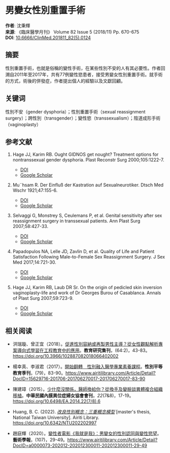 # 男變女性別重置手術

**作者**: 沈秉輝  
**来源**: 《臨床醫學月刊》 Volume 82 Issue 5 (2018/11) Pp. 670-675  
**DOI**: [10.6666/ClinMed.201811_82(5).0124](https://doi.org/10.6666/ClinMed.201811_82(5).0124)

## 摘要

性別重置手術，也就是俗稱的變性手術，在某些性別不安的人有其必要性。作者回溯自2011年至2017年，共有77例變性慾患者，接受男變女性別重置手術。就手術的方式，術後的併發症，作者提出個人的經驗以及文獻回顧。

## 关键词

性別不安（gender dysphoria）；性別重置手術（sexual reassignment surgery）；跨性別（transgender）；變性慾（transsexualism）；陰道成形手術（vaginoplasty）

## 参考文献

1. Hage JJ, Karim RB. Ought GIDNOS get nought? Treatment options for nontranssexual gender dysphoria. Plast Reconstr Surg 2000;105:1222-7.  
   - [DOI](https://doi.org/10.1097%2f00006534-200003000-00063)  
   - [Google Scholar](https://scholar.google.com/scholar?q=2.+Hage+JJ%2c+Karim+RB.+Ought+GIDNOS+get+nought%3f+Treatment+options+for+nontranssexual+gender+dysphoria.+Plast+Reconstr+Surg+2000%3b105%3a1222-7.)

2. Mu¨hsam R. Der Einfluß der Kastration auf Sexualneurotiker. Dtsch Med Wschr 1921;47:155-6.  
   - [DOI](https://doi.org/10.1055%2fs-0028-1140428)  
   - [Google Scholar](https://scholar.google.com/scholar?q=3.+Mu%c2%a8hsam+R.+Der+Einflu%c3%9f+der+Kastration+auf+Sexualneurotiker.+Dtsch+Med+Wschr+1921%3b47%3a155-6.)

3. Selvaggi G, Monstrey S, Ceulemans P, et al. Genital sensitivity after sex reassignment surgery in transsexual patients. Ann Plast Surg 2007;58:427-33.  
   - [DOI](https://doi.org/10.1097%2f01.sap.0000238428.91834.be)  
   - [Google Scholar](https://scholar.google.com/scholar?q=5.+Selvaggi+G%2c+Monstrey+S%2c+Ceulemans+P%2c+et+al.+Genital+sensitivity+after+sex+reassignment+surgery+in+transsexual+patients.+Ann+Plast+Surg+2007%3b58%3a427-33.)

4. Papadopulos NA, Lelle JD, Zavlin D, et al. Quality of Life and Patient Satisfaction Following Male-to-Female Sex Reassignment Surgery. J Sex Med 2017;14:721-30.  
   - [DOI](https://doi.org/10.1016%2fj.jsxm.2017.01.022)  
   - [Google Scholar](https://scholar.google.com/scholar?q=6.+Papadopulos+NA%2c+Lelle+JD%2c+Zavlin+D%2c+et+al.+Quality+of+Life+and+Patient+Satisfaction+Following+Male-to-Female+Sex+Reassignment+Surgery.+J+Sex+Med+2017%3b14%3a721-30.)

5. Hage JJ, Karim RB, Laub DR Sr. On the origin of pedicled skin inversion vaginoplasty-life and work of Dr Georges Burou of Casablanca. Annals of Plast Surg 2007;59:723-9.  
   - [DOI](https://doi.org/10.1097%2f01.sap.0000258974.41516.bc)  
   - [Google Scholar](https://scholar.google.com/scholar?q=7.+Hage+JJ%2c+Karim+RB%2c+Laub+DR+Sr.On+the+origin+of+pedicled+skin+inversion+vagionoplasty-life+and+work+of+Dr+Georges+Burou+of+Casablanca.+Annals+of+Plast+Surg+2007%3b59%3a723-9.)

## 相关阅读

- 洪瑞璇、曾正宜（2018）。[促進性別容納或再製男性主導？從女性觀點解析專案導向式學習在工程教育中的應用](https://www.airitilibrary.com/Article/Detail?DocID=P20170603003-201806-201808150011-201808150011-43-83)。**教育研究集刊**，(64:2)，43-83。https://doi.org/10.3966/102887082018066402002

- 楊幸真、李淑君（2017）。[開始翻轉　性別融入醫學專業素養課程](https://www.airitilibrary.com/Article/Detail?DocID=15629716-201706-201706270017-201706270017-83-90)。**性別平等教育季刊**，(79)，83-90。https://www.airitilibrary.com/Article/Detail?DocID=15629716-201706-201706270017-201706270017-83-90

- 陳建璋（2015）。[少什麼沒關係，醫師換給你？從換手及變臉談異體複合組織移植](https://www.airitilibrary.com/Article/Detail?DocID=a0000016-201508-201507160005-201507160005-17-19)。**中華民國內膜異位症婦女協會會刊**，_22_(7&8)，17-19。https://doi.org/10.6498/EA.2014.22(7/8).6

- Huang, B. C. (2022). _[改良性別概念：三重概念模型](https://www.airitilibrary.com/Article/Detail?DocID=U0001-3108202201410200)_ \[master's thesis, National Taiwan University\]. Airiti Library. https://doi.org/10.6342/NTU202202997

- 趙庭輝（2020）。[變性者電影《我就是我》：男變女的性別認同與變性慾望](https://www.airitilibrary.com/Article/Detail?DocID=a0000073-202012-202012300011-202012300011-29-49)。**藝術學報**，(107)，29-49。https://www.airitilibrary.com/Article/Detail?DocID=a0000073-202012-202012300011-202012300011-29-49
<!-- tcd_original_link https://www.airitilibrary.com/Article/Detail/P20161114001-201811-201811280003-201811280003-670-675 -->
